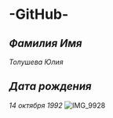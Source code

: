 # -GitHub-
## ***Фамилия Имя***
*Толушева Юлия*
## ***Дата рождения***
*14 октября 1992*
![IMG_9928](https://user-images.githubusercontent.com/127483663/225236915-cc38a930-354a-4bd2-8c0a-206d07515a8a.jpg)
